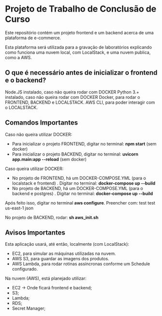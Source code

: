 # Projeto de Trabalho de Conclusão de Curso

Este repositório contém um projeto frontend e um backend acerca de uma plataforma de e-commerce.

Esta plataforma será utilizada para a gravação de laboratórios explicando como funciona uma nuvem local, com LocalStack, e uma nuvem publica, como a AWS.

## O que é necessário antes de inicializar o frontend e o backend?

Node.JS instalado, caso não queira rodar com DOCKER
Python 3.+ instalado, caso não queira rodar com DOCKER
Docker, para rodar o FRONTEND, BACKEND e LOCALSTACK.
AWS CLI, para poder interagir com o LOCALSTACK.

## Comandos Importantes

Caso não queira utilizar DOCKER:
- Para inicializar o projeto FRONTEND, digitar no terminal: **npm start** (sem docker)
- Para inicializar o projeto BACKEND, digitar no terminal: **uvicorn app.main:app --reload** (sem docker)

Caso queira utilizar DOCKER:
- No projeto de FRONTEND, há um DOCKER-COMPOSE.YML (para o localstack e frontend) . Digitar no terminal: **docker-compose up --build**
- No projeto de BACKEND, há um DOCKER-COMPOSE.YML (para o backend e postgres) . Digitar no terminal: **docker-compose up --build**

Após feito isso, digitar no terminal **aws configure**. Preencher com:
test
test
us-east-1
json

No projeto de BACKEND, rodar:
**sh aws_init.sh**

## Avisos Importantes


Esta aplicação usará, até então, localmente (com LocalStack):
* EC2, para simular as máquinas utilizadas na nuvem.  
* AWS S3, para guardar as imagens dos produtos.
* AWS Lambda, para rodar rotinas assíncronas conforme um Schedule configurado.

Na nuvem (AWS), está planejado utilizar:
* EC2 -> Onde ficará frontend e backend;
* S3;
* Lambda;
* RDS;
* Secret Manager;

